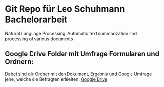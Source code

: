 # Git Repo für Leo Schuhmann Bachelorarbeit

Natural Language Processing: Automatic text summarization and 
processing of various documents


## Google Drive Folder mit Umfrage Formularen und Ordnern:
Dabei sind die Ordner mit den Dokument, Ergebnis und Google Umfrage jene, welche die Befragten erhielten:
[Google Drive](https://drive.google.com/drive/folders/1luZcHPLBZO_-JYT3GLLrgZmmLqd5di2l?usp=sharing)
